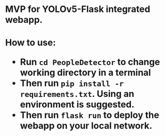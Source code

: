<h1>MVP for YOLOv5-Flask integrated webapp.<h1>

**How to use:**
- Run `cd PeopleDetector` to change working directory in a terminal
- Then run `pip install -r requirements.txt`. Using an environment is suggested.
- Then run `flask run` to deploy the webapp on your local network.

